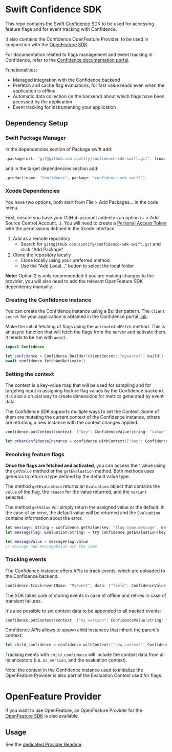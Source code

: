 # Swift Confidence SDK

This repo contains the Swift [Confidence](https://confidence.spotify.com/) SDK to be used for accessing feature flags and for event tracking with Confidence.

It also contains the Confidence OpenFeature Provider, to be used in conjunction with the [OpenFeature SDK](https://openfeature.dev/docs/reference/concepts/provider).

For documentation related to flags management and event tracking in Confidence, refer to the [Confidence documentation portal](https://confidence.spotify.com/platform/flags).

Functionalities:
- Managed integration with the Confidence backend
- Prefetch and cache flag evaluations, for fast value reads even when the application is offline
- Automatic data collection (in the backend) about which flags have been accessed by the application
- Event tracking for instrumenting your application

## Dependency Setup

### Swift Package Manager

<!---x-release-please-start-version-->
In the dependencies section of Package.swift add:
```swift
.package(url: "git@github.com:spotify/confidence-sdk-swift.git", from: "0.2.1")
```
<!---x-release-please-end-->

and in the target dependencies section add:
```swift
.product(name: "Confidence", package: "confidence-sdk-swift"),
```

### Xcode Dependencies

You have two options, both start from File > Add Packages... in the code menu.

First, ensure you have your GitHub account added as an option (+ > Add Source Control Account...). You will need to create a [Personal Access Token](https://github.com/settings/tokens) with the permissions defined in the Xcode interface.

1. Add as a remote repository
    * Search for `git@github.com:spotify/confidence-sdk-swift.git` and click "Add Package"
2. Clone the repository locally
    * Clone locally using your preferred method
    * Use the "Add Local..." button to select the local folder

**Note:** Option 2 is only recommended if you are making changes to the provider, you will also need to add
the relevant OpenFeature SDK dependency manually.

### Creating the Confidence instance

You can create the Confidence instance using a Builder pattern.
The `client secret` for your application is obtained in the Confidence portal [link](https://confidence.spotify.com/platform/flags/resolve-flags#creating-a-flag-client).

Make the initial fetching of flags using the `activateAndFetch` method. This is an async function that will fetch the flags from the server and activate them.
It needs to be run with `await`.
```swift
import Confidence

let confidence = Confidence.Builder(clientSecret: "mysecret").build()
await confidence.fetchAndActivate()
```

<!-- TODO: add more information about activate, fetchAndActivate and fetch methods. -->

### Setting the context
The context is a key-value map that will be used for sampling and for targeting input in assigning feature flag values by the Confidence backend. It is also a crucial way to create dimensions for metrics generated by event data.

The Confidence SDK supports multiple ways to set the Context. Some of them are mutating the current context of the Confidence instance, others are returning a new instance with the context changes applied.

```swift
confidence.putContext(context: ["key": ConfidenceValue(string: "value")]) // this will mutate the context of the current Confidence instance

let otherConfidenceInstance = confidence.withContext(["key": ConfidenceValue(string: "value")]) // this will return a new Confidence instance with the context changes applied but the context of the original instance is kept intact
```

### Resolving feature flags
**Once the flags are fetched and activated**, you can access their value using the `getValue` method or the `getEvaluation` method.
Both methods uses generics to return a type defined by the default value type.

The method `getEvaluation` returns an `Evaluation` object that contains the `value` of the flag, the `reason` for the value returned, and the `variant` selected.


The method `getValue` will simply return the assigned value or the default.
In the case of an error, the default value will be returned and the `Evaluation` contains information about the error.

```swift
let message: String = confidence.getValue(key: "flag-name.message", defaultValue: "default message") 
let messageFlag: Evaluation<String> = try confidence.getEvaluation(key: "flag-name.message", defaultValue: "default message")

let messageValue = messageFlag.value
// message and messageValue are the same
```

### Tracking events
The Confidence instance offers APIs to track events, which are uploaded to the Confidence backend:
```swift
confidence.track(eventName: "MyEvent", data: ["field": ConfidenceValue(string("value"))])
```

The SDK takes care of storing events in case of offline and retries in case of transient failures.

It's also possible to set context data to be appended to all tracked events:
```swift
confidence.putContext(context: ["os_version": ConfidenceValue(string: "17.0")])
``` 

Confidence APIs allows to spawn child instances that inherit the parent's context:
```swift
let child_confidence = confidence.withContext(["new_context", ConfidenceValue(string: "new_value")])
```
Tracking events with `child_confidence` will include the context data from all its ancestors (i.e. `os_version`, and the evaluation context).

Note: the context in the Confidence instance used to initialize the OpenFeature Provider is also part of the Evaluation Context used for flags.

# OpenFeature Provider
If you want to use OpenFeature, an OpenFeature Provider for the [OpenFeature SDK](https://github.com/open-feature/kotlin-swift) is also available.

## Usage

See the [dedicated Provider Readme](https://github.com/spotify/confidence-sdk-swift/tree/main/Sources/ConfidenceProvider).
